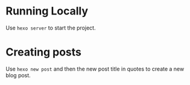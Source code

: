 # Running Locally

Use `hexo server` to start the project.

# Creating posts

Use `hexo new post` and then the new post title in quotes to create a new blog post.